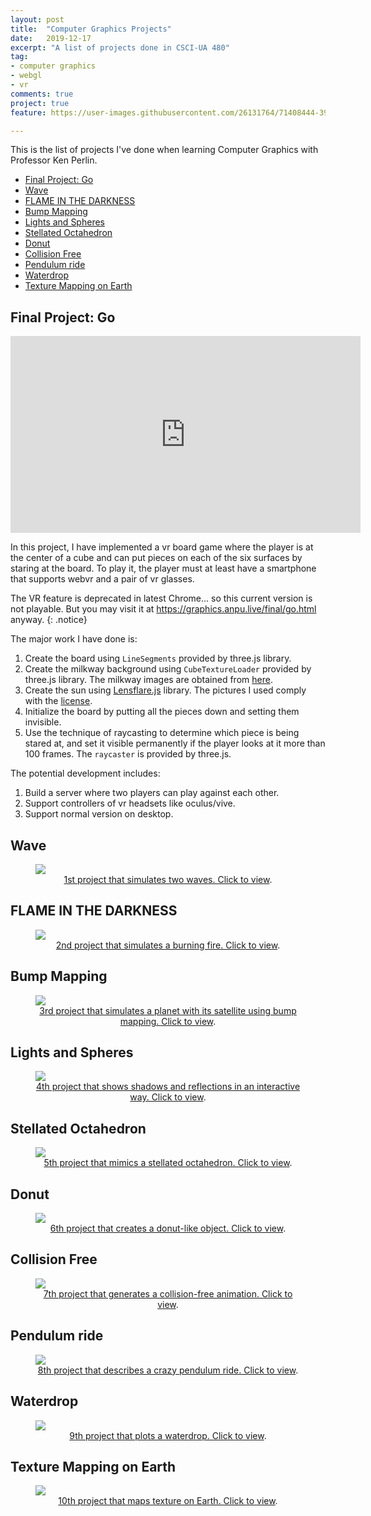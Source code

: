 ```yaml
---
layout: post
title:  "Computer Graphics Projects"
date:   2019-12-17
excerpt: "A list of projects done in CSCI-UA 480"
tag:
- computer graphics
- webgl
- vr
comments: true
project: true
feature: https://user-images.githubusercontent.com/26131764/71408444-39275a00-2679-11ea-950f-f28ea7eaa948.png

---
```


This is the list of projects I've done when learning Computer Graphics with Professor Ken Perlin.

- [Final Project: Go](#final-project-go)
- [Wave](#wave)
- [FLAME IN THE DARKNESS](#flame-in-the-darkness)
- [Bump Mapping](#bump-mapping)
- [Lights and Spheres](#lights-and-spheres)
- [Stellated Octahedron](#stellated-octahedron)
- [Donut](#donut)
- [Collision Free](#collision-free)
- [Pendulum ride](#pendulum-ride)
- [Waterdrop](#waterdrop)
- [Texture Mapping on Earth](#texture-mapping-on-earth)

## Final Project: Go

<iframe width="560" height="315" src="https://www.youtube.com/embed/1zw4XugF11o" frameborder="0"> </iframe>

In this project, I have implemented a vr board game where the player is at the center of a cube and can put pieces on each of the six surfaces by staring at the board. To play it, the player must at least have a smartphone that supports webvr and a pair of vr glasses.

The VR feature is deprecated in latest Chrome... so this current version is not playable. But you may visit it at <https://graphics.anpu.live/final/go.html> anyway.
{: .notice}

The major work I have done is:

1. Create the board using `LineSegments` provided by three.js library.
2. Create the milkway background using `CubeTextureLoader` provided by three.js library. The milkway images are obtained from [here](https://github.com/mrdoob/three.js/tree/master/examples/textures/cube/MilkyWay).
3. Create the sun using [Lensflare.js](https://github.com/mrdoob/three.js/blob/master/examples/js/objects/Lensflare.js) library. The pictures I used comply with the [license](https://cims.nyu.edu/~al4902/final/textures/lensflare/LICENSE.txt).
4. Initialize the board by putting all the pieces down and setting them invisible.
5. Use the technique of raycasting to determine which piece is being stared at, and set it visible permanently if the player looks at it more than 100 frames. The `raycaster` is provided by three.js.

The potential development includes:

1. Build a server where two players can play against each other.
2. Support controllers of vr headsets like oculus/vive.
3. Support normal version on desktop.

## Wave

<figure>
	<a href="https://graphics.anpu.live/shader1"><img src="https://github-production-user-asset-6210df.s3.amazonaws.com/26131764/71639284-b1f86880-2cae-11ea-80ed-41b85c359fd2.png"></a>
    <center>
	<figcaption><a href="https://graphics.anpu.live/shader1" title="">1st project that simulates two waves. Click to view</a>.</figcaption>
    </center>
</figure>

## FLAME IN THE DARKNESS

<figure>
	<a href="https://graphics.anpu.live/shader2"><img src="https://user-images.githubusercontent.com/26131764/71610434-fb23bc00-2bcb-11ea-9b86-b9a832700ef4.png"></a>
    <center>
	<figcaption><a href="https://graphics.anpu.live/shader2" title="">2nd project that simulates a burning fire. Click to view</a>.</figcaption>
    </center>
</figure>

## Bump Mapping

<figure>
	<a href="https://graphics.anpu.live/shader3"><img src="https://github-production-user-asset-6210df.s3.amazonaws.com/26131764/71639307-1b787700-2caf-11ea-8bd9-e8358496129f.png"></a>
    <center>
	<figcaption><a href="https://graphics.anpu.live/shader3" title="">3rd project that simulates a planet with its satellite using bump mapping. Click to view</a>.</figcaption>
    </center>
</figure>

## Lights and Spheres

<figure>
	<a href="https://graphics.anpu.live/shader4"><img src="https://github-production-user-asset-6210df.s3.amazonaws.com/26131764/71639323-7d38e100-2caf-11ea-869c-13e57fe938f7.png"></a>
    <center>
	<figcaption><a href="https://graphics.anpu.live/shader4" title="">4th project that shows shadows and reflections in an interactive way. Click to view</a>.</figcaption>
    </center>
</figure>

## Stellated Octahedron

<figure>
	<a href="https://graphics.anpu.live/shader5"><img src="https://user-images.githubusercontent.com/26131764/71639350-f0daee00-2caf-11ea-8b72-712291f3c40e.png"></a>
    <center>
	<figcaption><a href="https://graphics.anpu.live/shader5" title="">5th project that mimics a stellated octahedron. Click to view</a>.</figcaption>
    </center>
</figure>

## Donut

<figure>
	<a href="https://graphics.anpu.live/shader6"><img src="https://user-images.githubusercontent.com/26131764/71414199-c033fc80-2690-11ea-90ce-03740b8d65aa.png"></a>
    <center>
	<figcaption><a href="https://graphics.anpu.live/shader6" title="">6th project that creates a donut-like object. Click to view</a>.</figcaption>
    </center>
</figure>

## Collision Free

<figure>
	<a href="https://graphics.anpu.live/shader7"><img src="https://user-images.githubusercontent.com/26131764/71414286-26208400-2691-11ea-9fd8-4d5fc517e343.png"></a>
    <center>
	<figcaption><a href="https://graphics.anpu.live/shader7" title="">7th project that generates a collision-free animation. Click to view</a>.</figcaption>
    </center>
</figure>

## Pendulum ride

<figure>
	<a href="https://graphics.anpu.live/shader8"><img src="https://user-images.githubusercontent.com/26131764/71414311-50724180-2691-11ea-9b71-e658692c2ea4.png"></a>
    <center>
	<figcaption><a href="https://graphics.anpu.live/shader8" title="">8th project that describes a crazy pendulum ride. Click to view</a>.</figcaption>
    </center>
</figure>

## Waterdrop

<figure>
	<a href="https://graphics.anpu.live/shader9"><img src="https://user-images.githubusercontent.com/26131764/71414564-7f3ce780-2692-11ea-97d8-b81fab0a718a.png"></a>
    <center>
	<figcaption><a href="https://graphics.anpu.live/shader9" title="">9th project that plots a waterdrop. Click to view</a>.</figcaption>
    </center>
</figure>

## Texture Mapping on Earth

<figure>
	<a href="https://graphics.anpu.live/shader10"><img src="https://user-images.githubusercontent.com/26131764/71414665-ebb7e680-2692-11ea-9723-772eeded085a.png"></a>
    <center>
	<figcaption><a href="https://graphics.anpu.live/shader10" title="">10th project that maps texture on Earth. Click to view</a>.</figcaption>
    </center>
</figure>
